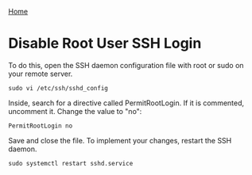 [Home](../README.md)

# Disable Root User SSH Login

To do this, open the SSH daemon configuration file with root or sudo on your remote server.

    sudo vi /etc/ssh/sshd_config

Inside, search for a directive called PermitRootLogin. If it is commented, uncomment it. Change the value to "no":

    PermitRootLogin no

Save and close the file. To implement your changes, restart the SSH daemon.

    sudo systemctl restart sshd.service
